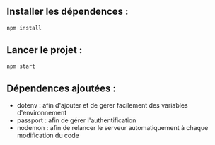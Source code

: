 ## Installer les dépendences :
```bash
npm install
```

## Lancer le projet :
```bash
npm start
```

## Dépendences ajoutées :

- dotenv : afin d'ajouter et de gérer facilement des variables d'environnement 
- passport : afin de gérer l'authentification
- nodemon : afin de relancer le serveur automatiquement à chaque modification du code